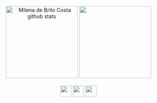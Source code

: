 <div align="center">  
  <img height="195px" src="https://github-readme-stats.vercel.app/api?username=baianense&show_icons=true&count_private=true&hide_border=C0C0C0&title_color=836FFF&icon_color=8B008B&text_color=C0C0C0&bg_color=080424" alt="Milena de Brito Costa github stats" /> 
  
  <img  height="195px" src="https://github-readme-stats.vercel.app/api/top-langs/?username=baianense&layout=compact&hide_border=C0C0C0&title_color=836FFF&text_color=C0C0C0&bg_color=080424" />
</div>


<div style="display: inline_block" align="center"><br>
  <img height= "30" src= "https://img.shields.io/badge/HTML5-E34F26?style=for-the-badge&logo=html5&logoColor=white">
  <img height= "30" src= "https://img.shields.io/badge/CSS3-1572B6?style=for-the-badge&logo=css3&logoColor=white">
  <img height= "30" src= "https://img.shields.io/badge/JavaScript-F7DF1E?style=for-the-badge&logo=javascript&logoColor=black">
</div>
